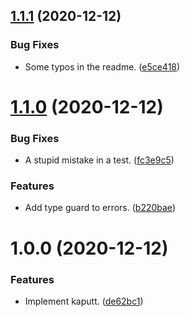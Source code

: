 ## [1.1.1](https://github.com/yeldirium/kaputt/compare/v1.1.0...v1.1.1) (2020-12-12)


### Bug Fixes

* Some typos in the readme. ([e5ce418](https://github.com/yeldirium/kaputt/commit/e5ce418aaeff146a834ae97f9b9be63060448b24))

# [1.1.0](https://github.com/yeldirium/kaputt/compare/v1.0.0...v1.1.0) (2020-12-12)


### Bug Fixes

* A stupid mistake in a test. ([fc3e9c5](https://github.com/yeldirium/kaputt/commit/fc3e9c5d1532c776720dc24012af247e6bd32375))


### Features

* Add type guard to errors. ([b220bae](https://github.com/yeldirium/kaputt/commit/b220bae2a4a177805e3a674e00d4adbe5eb4f5aa))

# 1.0.0 (2020-12-12)


### Features

* Implement kaputt. ([de62bc1](https://github.com/yeldirium/kaputt/commit/de62bc1fefa4d1d8e9140172acbe75829716f49d))
